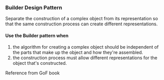 ### Builder Design Pattern
Separate the construction of a complex object from its representation so that the same construction process can create different representations.

#### Use the Builder pattern when
1. the algorithm for creating a complex object should be independent of the parts that make up the object and how they're assembled.
2. the construction process must allow different representations for the object that's constructed.

Reference from GoF book

